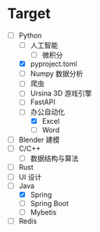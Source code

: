 # Target

- [ ] Python
  - [ ] 人工智能
    - [ ] 微积分
  - [x] pyproject.toml
  - [ ] Numpy 数据分析
  - [ ] 爬虫
  - [ ] Ursina 3D 游戏引擎
  - [ ] FastAPI
  - [ ] 办公自动化
    - [X] Excel
    - [ ] Word
- [ ] Blender 建模
- [ ] C/C++
  - [ ] 数据结构与算法
- [ ] Rust
- [ ] UI 设计
- [ ] Java
  - [X] Spring
  - [ ] Spring Boot
  - [ ] Mybetis
- [ ] Redis
